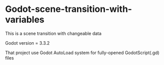 # Godot-scene-transition-with-variables
This is a scene  transition with changeable data

Godot version = 3.3.2

That project use Godot AutoLoad system for fully-opened GodotScript(.gd) files
